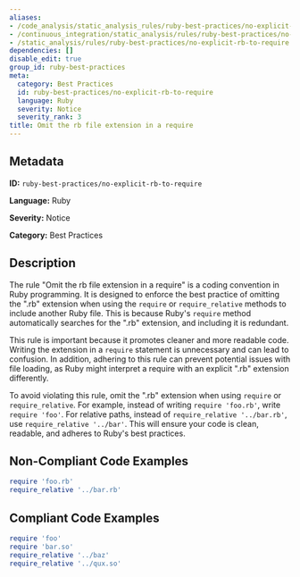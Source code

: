 ```yaml
---
aliases:
- /code_analysis/static_analysis_rules/ruby-best-practices/no-explicit-rb-to-require
- /continuous_integration/static_analysis/rules/ruby-best-practices/no-explicit-rb-to-require
- /static_analysis/rules/ruby-best-practices/no-explicit-rb-to-require
dependencies: []
disable_edit: true
group_id: ruby-best-practices
meta:
  category: Best Practices
  id: ruby-best-practices/no-explicit-rb-to-require
  language: Ruby
  severity: Notice
  severity_rank: 3
title: Omit the rb file extension in a require
---
```

<!--  SOURCED FROM https://github.com/DataDog/datadog-static-analyzer-rule-docs -->


## Metadata
**ID:** `ruby-best-practices/no-explicit-rb-to-require`

**Language:** Ruby

**Severity:** Notice

**Category:** Best Practices

## Description
The rule "Omit the rb file extension in a require" is a coding convention in Ruby programming. It is designed to enforce the best practice of omitting the ".rb" extension when using the `require` or `require_relative` methods to include another Ruby file. This is because Ruby's `require` method automatically searches for the ".rb" extension, and including it is redundant.

This rule is important because it promotes cleaner and more readable code. Writing the extension in a `require` statement is unnecessary and can lead to confusion. In addition, adhering to this rule can prevent potential issues with file loading, as Ruby might interpret a require with an explicit ".rb" extension differently.

To avoid violating this rule, omit the ".rb" extension when using `require` or `require_relative`. For example, instead of writing `require 'foo.rb'`, write `require 'foo'`. For relative paths, instead of `require_relative '../bar.rb'`, use `require_relative '../bar'`. This will ensure your code is clean, readable, and adheres to Ruby's best practices.

## Non-Compliant Code Examples
```ruby
require 'foo.rb'
require_relative '../bar.rb'
```

## Compliant Code Examples
```ruby
require 'foo'
require 'bar.so'
require_relative '../baz'
require_relative '../qux.so'
```
